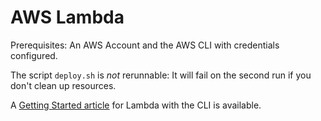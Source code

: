 # AWS Lambda 

Prerequisites: An AWS Account and the AWS CLI with credentials configured. 

The script `deploy.sh` is _not_  rerunnable: It will fail on the second run if you don't clean up resources.

A [Getting Started article](https://docs.aws.amazon.com/lambda/latest/dg/gettingstarted-awscli.html) for Lambda with the CLI is available.
